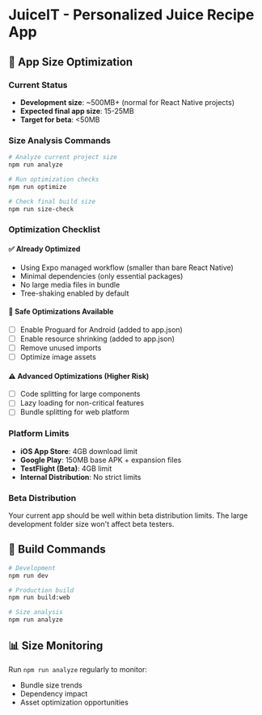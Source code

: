# JuiceIT - Personalized Juice Recipe App

## 📱 App Size Optimization

### Current Status
- **Development size**: ~500MB+ (normal for React Native projects)
- **Expected final app size**: 15-25MB
- **Target for beta**: <50MB

### Size Analysis Commands
```bash
# Analyze current project size
npm run analyze

# Run optimization checks
npm run optimize

# Check final build size
npm run size-check
```

### Optimization Checklist

#### ✅ Already Optimized
- Using Expo managed workflow (smaller than bare React Native)
- Minimal dependencies (only essential packages)
- No large media files in bundle
- Tree-shaking enabled by default

#### 🔄 Safe Optimizations Available
- [ ] Enable Proguard for Android (added to app.json)
- [ ] Enable resource shrinking (added to app.json)
- [ ] Remove unused imports
- [ ] Optimize image assets

#### ⚠️ Advanced Optimizations (Higher Risk)
- [ ] Code splitting for large components
- [ ] Lazy loading for non-critical features
- [ ] Bundle splitting for web platform

### Platform Limits
- **iOS App Store**: 4GB download limit
- **Google Play**: 150MB base APK + expansion files
- **TestFlight (Beta)**: 4GB limit
- **Internal Distribution**: No strict limits

### Beta Distribution
Your current app should be well within beta distribution limits. The large development folder size won't affect beta testers.

## 🚀 Build Commands

```bash
# Development
npm run dev

# Production build
npm run build:web

# Size analysis
npm run analyze
```

## 📊 Size Monitoring

Run `npm run analyze` regularly to monitor:
- Bundle size trends
- Dependency impact
- Asset optimization opportunities